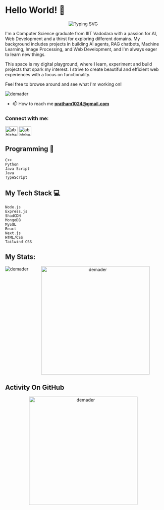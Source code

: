 # Hello World! 👋
<p align="center">
<img src="[https://readme-typing-svg.demolab.com?font=Fira+Code&size=29&pause=1000&color=45B8F7&random=false&width=435&lines=Front-end+Developer;Back-end+Developer;Full-Stack+Web+Developer;Machine+Learning+Engineer+;AI+%7C+ML+Enthusiast](https://readme-typing-svg.demolab.com/?font=Fira+Code&size=29&pause=1000&color=45B8F7&random=false&width=435&lines=Front-end;AI;Back-end;Agents;Agentic-AI;Full-Stack;Machine+Learning+Engineer+;);" alt="Typing SVG" />
</p>
I'm a Computer Science graduate from IIIT Vadodara with a passion for AI, Web Development and a thirst for exploring different domains. My background includes projects in building AI agents, RAG chatbots, Machine Learning, Image Processing, and Web Development, and I'm always eager to learn new things.

This space is my digital playground, where I learn, experiment and build projects that spark my interest. I strive to create beautiful and efficient web experiences with a focus on functionality.

Feel free to browse around and see what I'm working on!

<p align="left"> <img src="https://komarev.com/ghpvc/?username=prathameshppawar&label=Profile%20views&color=0e75b6&style=flat" alt="demader" /> </p>


- 📫 How to reach me **pratham1024@gmail.com**

<h3 align="left">Connect with me:</h3>
<p align="left">
<a href="https://twitter.com/Prathamesh0043" target="blank"><img align="center" src="https://raw.githubusercontent.com/rahuldkjain/github-profile-readme-generator/master/src/images/icons/Social/twitter.svg" alt="abhishe18952604" height="30" width="40" /></a>
<a href="https://linkedin.com/in/prathameshppawar" target="blank"><img align="center" src="https://raw.githubusercontent.com/rahuldkjain/github-profile-readme-generator/master/src/images/icons/Social/linked-in-alt.svg" alt="abhishekgovind" height="30" width="40" /></a>

## Programming 🤯
```text
C++
Python
Java Script
Java
TypeScript
```


## My Tech Stack 💻

```text
Node.js
Express.js
ShadCDN
MongoDB
MySQL   
React        
Next.js      
HTML/CSS
Tailwind CSS  
```
## My Stats:
  
<p align="left"><img align="left" src="https://github-readme-stats.vercel.app/api/top-langs?username=prathameshppawar&show_icons=true&locale=en&layout=compact&theme=dark&hide_border=false&stroke=f53b3b" alt="demader"  /></p>

<p align="center"><img align="center" src="https://github-readme-stats.vercel.app/api?username=prathameshppawar&show_icons=true&locale=en&theme=dark&hide_border=false&stroke=f53b3b" alt="demader" width="350" hight="150" /></p>

## Activity On GitHub
<p align="center"><img align="center" src="https://github-readme-streak-stats.herokuapp.com/?user=prathameshppawar&&theme=dark&hide_border=false&stroke=f53b3b" alt="demader" width="350" hight="150" /></p>

